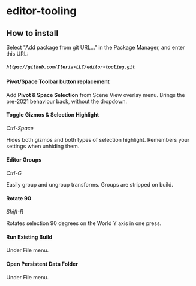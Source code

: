 # editor-tooling
## How to install
Select "Add package from git URL..." in the Package Manager, and enter this URL:
##### `https://github.com/Iteria-LLC/editor-tooling.git`

#### Pivot/Space Toolbar button replacement
Add **Pivot & Space Selection** from Scene View overlay menu.
Brings the pre-2021 behaviour back, without the dropdown.

#### Toggle Gizmos & Selection Highlight
*Ctrl-Space*

Hides both gizmos and both types of selection highlight. Remembers your settings when unhiding them.

#### Editor Groups
*Ctrl-G*

Easily group and ungroup transforms.
Groups are stripped on build.

#### Rotate 90
*Shift-R*

Rotates selection 90 degrees on the World Y axis in one press.

#### Run Existing Build
Under File menu.

#### Open Persistent Data Folder
Under File menu.
